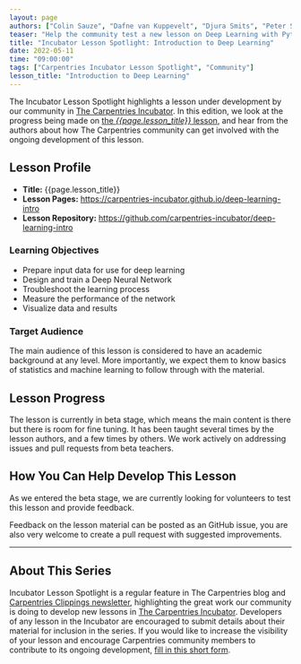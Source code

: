 ```yaml
---
layout: page
authors: ["Colin Sauze", "Dafne van Kuppevelt", "Djura Smits", "Peter Steinbach"]
teaser: "Help the community test a new lesson on Deep Learning with Python."
title: "Incubator Lesson Spotlight: Introduction to Deep Learning"
date: 2022-05-11
time: "09:00:00"
tags: ["Carpentries Incubator Lesson Spotlight", "Community"]
lesson_title: "Introduction to Deep Learning"
---
```


The Incubator Lesson Spotlight highlights a lesson under development by our community in [The Carpentries Incubator][incubator]. In this edition, we look at the progress being made on [the _{{page.lesson_title}}_ lesson][lesson-pages], and hear from the authors about how The Carpentries community can get involved with the ongoing development of this lesson.

## Lesson Profile

* **Title:** {{page.lesson_title}}
* **Lesson Pages:** https://carpentries-incubator.github.io/deep-learning-intro
* **Lesson Repository:** https://github.com/carpentries-incubator/deep-learning-intro

### Learning Objectives

* Prepare input data for use for deep learning 
* Design and train a Deep Neural Network 
* Troubleshoot the learning process 
* Measure the performance of the network 
* Visualize data and results

### Target Audience

The main audience of this lesson is considered to have an academic background at any level. More importantly, we expect them to know basics of statistics and machine learning to follow through with the material.

## Lesson Progress

The lesson is currently in beta stage, which means the main content is there but there is room for fine tuning. It has been taught several times by the lesson authors, and a few times by others. We work actively on addressing issues and pull requests from beta teachers.

## How You Can Help Develop This Lesson

As we entered the beta stage, we are currently looking for volunteers to test this lesson and provide feedback.

Feedback on the lesson material can be posted as an GitHub issue, you are also very welcome to create a pull request with suggested improvements.

------

## About This Series

Incubator Lesson Spotlight is a regular feature in The Carpentries blog and [Carpentries Clippings newsletter][newsletter], highlighting the great work our community is doing to develop new lessons in [The Carpentries Incubator][incubator]. Developers of any lesson in the Incubator are encouraged to submit details about their material for inclusion in the series. If you would like to increase the visibility of your lesson and encourage Carpentries community members to contribute to its ongoing development, [fill in this short form][ils-form]. 

<!-- link references -->
[ils-form]: https://forms.gle/cCuLATAEomfdFejs9
[incubator]: https://github.com/carpentries-incubator/
[lesson-pages]: https://carpentries-incubator.github.io/deep-learning-intro
[newsletter]: https://carpentries.org/newsletter/
